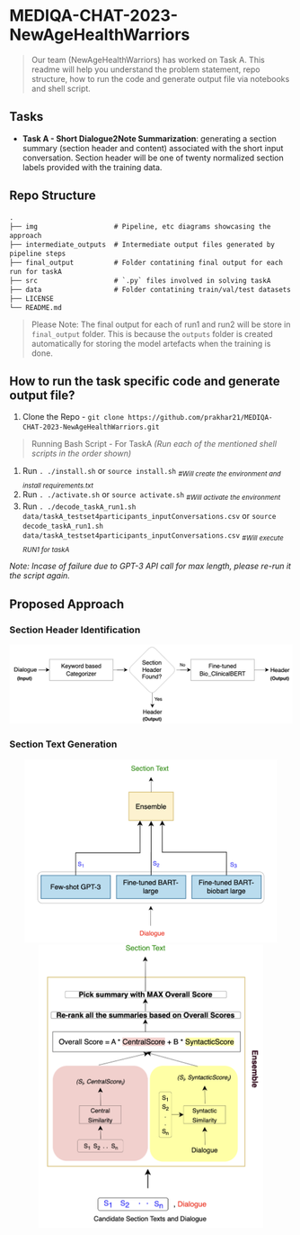 # MEDIQA-CHAT-2023-NewAgeHealthWarriors
> Our team (NewAgeHealthWarriors) has worked on Task A. This readme will help you understand the problem statement, repo structure, how to run the code and generate output file via notebooks and shell script.

## Tasks
- **Task A - Short Dialogue2Note Summarization**: generating a section summary (section header and content) associated with the short input conversation. Section header will be one of twenty normalized section labels provided with the training data. 

## Repo Structure
    .
    ├── img                   # Pipeline, etc diagrams showcasing the approach
    ├── intermediate_outputs  # Intermediate output files generated by pipeline steps
    ├── final_output          # Folder contatining final output for each run for taskA
    ├── src                   # `.py` files involved in solving taskA 
    ├── data                  # Folder contatining train/val/test datasets
    ├── LICENSE
    └── README.md
> Please Note:  The final output for each of run1 and run2 will be store in `final_output` folder. This is because the `outputs` folder is created automatically for storing the model artefacts when the training is done.

## How to run the task specific code and generate output file?
  1. Clone the Repo - `git clone https://github.com/prakhar21/MEDIQA-CHAT-2023-NewAgeHealthWarriors.git`
  
 > Running Bash Script - For TaskA
  _(Run each of the mentioned shell scripts in the order shown)_
  1. Run `. ./install.sh` or `source install.sh`            <sub>_#Will create the environment and install requirements.txt_</sub>
  2. Run `. ./activate.sh` or `source activate.sh`          <sub>_#Will activate the environment_</sub>
  3. Run `. ./decode_taskA_run1.sh data/taskA_testset4participants_inputConversations.csv` or `source decode_taskA_run1.sh data/taskA_testset4participants_inputConversations.csv`     <sub>_#Will execute RUN1 for taskA_</sub>
  
_Note: Incase of failure due to GPT-3 API call for max length, please re-run it the script again._

## Proposed Approach
### Section Header Identification
<p align="center">
  <img src="https://github.com/prakhar21/MEDIQA-CHAT-2023-NewAgeHealthWarriors/blob/main/img/section_header_classification.png" width="750" title="section identification">
</p>

### Section Text Generation
<p align="center">
  <img src="https://github.com/prakhar21/MEDIQA-CHAT-2023-NewAgeHealthWarriors/blob/main/img/summary_flow.png" width="450" title="summary flow">
  <img src="https://github.com/prakhar21/MEDIQA-CHAT-2023-NewAgeHealthWarriors/blob/main/img/summary_ensemble_internal.png" width="400" title="section summary ensemble internal">
</p>
